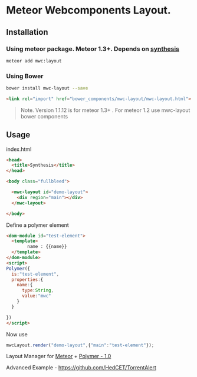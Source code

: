 <!--
  Title: Meteor Webcomponents Layout for Meteor Polymer integration
  Description: Layout manager for polymer/webcomponents in meteor.
  -->
# Meteor Webcomponents Layout.

## Installation

### Using meteor package. Meteor 1.3+. Depends on [synthesis](https://github.com/meteorwebcomponents/synthesis)

```sh
meteor add mwc:layout
```

### Using Bower

```sh
bower install mwc-layout --save
```

```html
<link rel="import" href="bower_components/mwc-layout/mwc-layout.html">
```

> Note. Version 1.1.12 is for meteor 1.3+ . For meteor 1.2 use mwc-layout bower components



## Usage


index.html

```html
<head>
  <title>Synthesis</title>
</head>

<body class="fullbleed">

  <mwc-layout id="demo-layout">
    <div region="main"></div>
  </mwc-layout>

</body>
```
Define a polymer element

```html
<dom-module id="test-element">
  <template>
        name : {{name}}
  </template>
</dom-module>
<script>
Polymer({
  is:"test-element",
  properties:{
    name:{
      type:String,
      value:"mwc"
    }
  }

})
</script>
```

Now use  

```js 
mwcLayout.render("demo-layout",{"main":"test-element"});
```

Layout Manager for [Meteor](https://www.meteor.com/) + [Polymer - 1.0](https://www.polymer-project.org/) 

Advanced Example - https://github.com/HedCET/TorrentAlert




